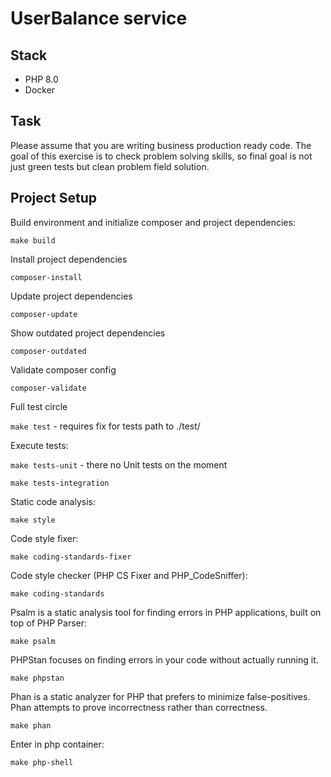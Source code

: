 UserBalance service
============

## Stack

- PHP 8.0
- Docker

## Task

Please assume that you are writing business production ready code. The goal of this exercise is to check problem solving
skills, so final goal is not just green tests but clean problem field solution.

## Project Setup

Build environment and initialize composer and project dependencies:

`make build`

Install project dependencies

`composer-install`

Update project dependencies

`composer-update`

Show outdated project dependencies

`composer-outdated`

Validate composer config

`composer-validate`

Full test circle

`make test` - requires fix for tests path to ./test/

Execute tests:

`make tests-unit` - there no Unit tests on the moment

`make tests-integration`

Static code analysis:

`make style`

Code style fixer:

`make coding-standards-fixer`

Code style checker (PHP CS Fixer and PHP_CodeSniffer):

`make coding-standards`

Psalm is a static analysis tool for finding errors in PHP applications, built on top of PHP Parser:

`make psalm`

PHPStan focuses on finding errors in your code without actually running it.

`make phpstan`

Phan is a static analyzer for PHP that prefers to minimize false-positives. Phan attempts to prove incorrectness rather
than correctness.

`make phan`

Enter in php container:

`make php-shell`
